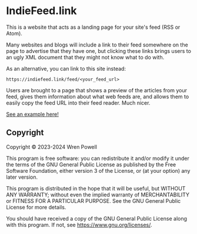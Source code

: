 # IndieFeed.link

This is a website that acts as a landing page for your site's feed (RSS or
Atom).

Many websites and blogs will include a link to their feed somewhere on the page
to advertise that they have one, but clicking these links brings users to an
ugly XML document that they might not know what to do with.

As an alternative, you can link to this site instead:

```
https://indiefeed.link/feed/<your_feed_url>
```

Users are brought to a page that shows a preview of the articles from your feed,
gives them information about what web feeds are, and allows them to easily copy
the feed URL into their feed reader. Much nicer.

[See an example here!](https://indiefeed.link/feed/https://nytimes.com)

## Copyright

Copyright © 2023-2024 Wren Powell

This program is free software: you can redistribute it and/or modify it under
the terms of the GNU General Public License as published by the Free Software
Foundation, either version 3 of the License, or (at your option) any later
version.

This program is distributed in the hope that it will be useful, but WITHOUT ANY
WARRANTY; without even the implied warranty of MERCHANTABILITY or FITNESS FOR A
PARTICULAR PURPOSE. See the GNU General Public License for more details.

You should have received a copy of the GNU General Public License along with
this program. If not, see <https://www.gnu.org/licenses/>.
